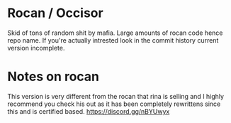 # Rocan / Occisor
Skid of tons of random shit by mafia. Large amounts of rocan code hence repo name.
If you're actually intrested look in the commit history current version incomplete.

# Notes on rocan
This version is very different from the rocan that rina is selling and I highly recommend you check his out as it has been completely rewrittens since this and is certified based. 
https://discord.gg/nBYUwyx

